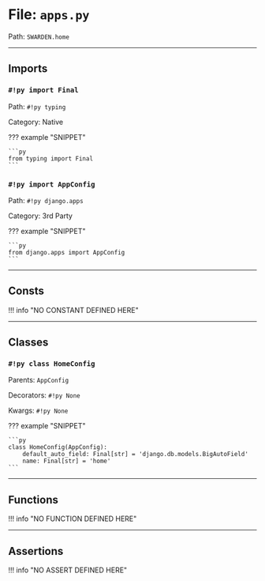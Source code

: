 
# File: `apps.py`
Path: `SWARDEN.home`



---

## Imports

### `#!py import Final`

Path: `#!py typing`

Category: Native

??? example "SNIPPET"

    ```py
    from typing import Final
    ```

### `#!py import AppConfig`

Path: `#!py django.apps`

Category: 3rd Party

??? example "SNIPPET"

    ```py
    from django.apps import AppConfig
    ```



---

## Consts

!!! info "NO CONSTANT DEFINED HERE"

---

## Classes

### `#!py class HomeConfig`

Parents: `AppConfig`

Decorators: `#!py None`

Kwargs: `#!py None`

??? example "SNIPPET"

    ```py
    class HomeConfig(AppConfig):
        default_auto_field: Final[str] = 'django.db.models.BigAutoField'
        name: Final[str] = 'home'
    ```



---

## Functions

!!! info "NO FUNCTION DEFINED HERE"

---

## Assertions

!!! info "NO ASSERT DEFINED HERE"
